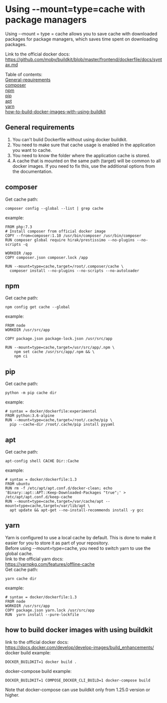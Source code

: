 # Using --mount=type=cache with package managers  
Using --mount = type = cache allows you to save cache with downloaded packages for package managers, which saves time spent on downloading packages. 

Link to the official docker docs:  
https://github.com/moby/buildkit/blob/master/frontend/dockerfile/docs/syntax.md  

Table of contents:  
[General-requirements](#General-requirements)  
[composer](#composer)  
[npm](#npm)  
[pip](#pip)  
[apt](#apt)  
[yarn](#yarn)  
[how-to-build-docker-images-with-using-buildkit](#how-to-build-docker-images-with-using-buildkit)  

## General requirements  
1) You can't bulid Dockerfile without using docker buildkit.  
2) You need to make sure that cache usage is enabled in the application you want to cache.  
3) You need to know the folder where the application cache is stored.  
4) A cache that is mounted on the same path (target) will be common to all docker images. If you need to fix this, use the additional options from the documentation.  

## composer  
Get cache path:  
```
composer config --global --list | grep cache
```
example:  
```
FROM php:7.3
# Install composer from official docker image
COPY --from=composer:1.10 /usr/bin/composer /usr/bin/composer
RUN composer global require hirak/prestissimo --no-plugins --no-scripts -q

WORKDIR /app
COPY composer.json composer.lock /app

RUN --mount=type=cache,target=/root/.composer/cache \
  composer install --no-plugins --no-scripts --no-autoloader

```
## npm  
Get cache path:  
```
npm config get cache --global
```
example:  
```
FROM node
WORKDIR /usr/src/app

COPY package.json package-lock.json /usr/src/app

RUN --mount=type=cache,target=/usr/src/app/.npm \
    npm set cache /usr/src/app/.npm && \
    npm ci
```
## pip  
Get cache path:  
```
python -m pip cache dir
```
example:  
```
# syntax = docker/dockerfile:experimental
FROM python:3.6-alpine
RUN --mount=type=cache,target=/root/.cache/pip \
  pip --cache-dir /root/.cache/pip install pyyaml
```
## apt  
Get cache path:  
```
apt-config shell CACHE Dir::Cache
```
example:  
```
# syntax = docker/dockerfile:1.3
FROM ubuntu
RUN rm -f /etc/apt/apt.conf.d/docker-clean; echo 'Binary::apt::APT::Keep-Downloaded-Packages "true";' > /etc/apt/apt.conf.d/keep-cache
RUN --mount=type=cache,target=/var/cache/apt --mount=type=cache,target=/var/lib/apt \
  apt update && apt-get --no-install-recommends install -y gcc
```
## yarn  
Yarn is configured to use a local cache by default. This is done to make it easier for you to store it as part of your repository.  
Before using --mount=type=cache, you need to switch yarn to use the global cache.  
link to the official yarn docs:  
https://yarnpkg.com/features/offline-cache  
Get cache path:  
```
yarn cache dir
```
example:  
```
# syntax = docker/dockerfile:1.3
FROM node
WORKDIR /usr/src/app
COPY package.json yarn.lock /usr/src/app
RUN  yarn install --pure-lockfile
```
## how to build docker images with using buildkit  
link to the official docker docs:  
https://docs.docker.com/develop/develop-images/build_enhancements/  
docker build example:  
```
DOCKER_BUILDKIT=1 docker build .
```
docker-compose build example:  
```
DOCKER_BUILDKIT=1 COMPOSE_DOCKER_CLI_BUILD=1 docker-compose build
```
Note that docker-compose can use buildkit only from 1.25.0 version or higher.  
